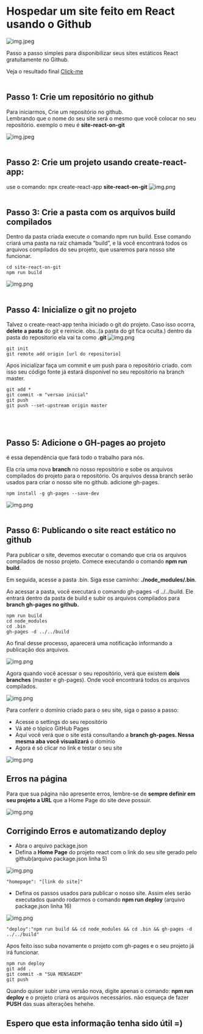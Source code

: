 # Hospedar um site feito em React usando o Github

![img.jpeg](src/imgs/site_react_github.jpeg)

Passo a passo simples para disponibilizar seus sites estáticos React gratuitamente no Github.

Veja o resultado final [Click-me](https://j0se-luiz.github.io/site-react-on-git/)
<br/><br/>

## Passo 1: Crie um repositório no github

Para iniciarmos, Crie um repositório no github. <br/>
Lembrando que o nome do seu site será o mesmo que você colocar no seu repositório. exemplo o meu é **site-react-on-git**

![img.jpeg](src/imgs/passo-1.jpg)
<br/><br/>

## Passo 2: Crie um projeto usando create-react-app:

use o comando: npx create-react-app **site-react-on-git**
![img.png](src/imgs/passo-2.png)
<br/><br/>

## Passo 3: Crie a pasta com os arquivos build compilados

Dentro da pasta criada execute o comando npm run build. Esse comando criará uma pasta na raiz chamada “build”, e lá você encontrará todos os arquivos compilados do seu projeto, que usaremos para nosso site funcionar.

```shell
cd site-react-on-git
npm run build
```

![img.png](src/imgs/passo-3.png)
<br/><br/>

## Passo 4: Inicialize o git no projeto

Talvez o create-react-app tenha iniciado o git do projeto. Caso isso ocorra, **delete a pasta** do git e reinicie. obs..(a pasta do git fica oculta.)
dentro da pasta do repositorio ela vai ta como **.git**
![img.png](src/imgs/passo-4.png)

```shell
git init
git remote add origin [url do repositorio]
```

Apos inicializar faça um commit e um push para o repositório criado. com isso seu código fonte já estará disponível no seu repositório na branch master.

```shell
git add *
git commit -m "versao inicial"
git push
git push --set-upstream origin master
```

<br/><br/>

## Passo 5: Adicione o GH-pages ao projeto

é essa dependência que fará todo o trabalho para nós.

Ela cria uma nova **branch** no nosso repositório e sobe os arquivos compilados do projeto para o repositório. Os arquivos dessa branch serão usados para criar o nosso site no github. adicione gh-pages.

```shell
npm install -g gh-pages --save-dev
```

![img.png](src/imgs/passo-5.png)
<br/><br/>

## Passo 6: Publicando o site react estático no github

Para publicar o site, devemos executar o comando que cria os arquivos compilados de nosso projeto. Comece executando o comando **npm run build**.

Em seguida, acesse a pasta .bin. Siga esse caminho: **./node_modules/.bin**.

Ao acessar a pasta, você executará o comando gh-pages -d ../../build. Ele entrará dentro da pasta de build e subir os arquivos compilados para **branch gh-pages no github.**

```shell
npm run build
cd node_modules
cd .bin
gh-pages -d ../../build
```

Ao final desse processo, aparecerá uma notificação informando a publicação dos arquivos.

![img.png](src/imgs/passo-6.png)

Agora quando você acessar o seu repositório, verá que existem **dois branches** (master e gh-pages). Onde você encontrará todos os arquivos compilados.

![img.png](src/imgs/passo-6_2.png)

Para conferir o domínio criado para o seu site, siga o passo a passo:

* Acesse o settings do seu repositório 
* Vá até o tópico GitHub Pages
* Aqui você verá que o site está consultando a **branch gh-pages. Nessa mesma aba você visualizará** o domínio 
* Agora é só clicar no link e testar o seu site

![img.png](src/imgs/passo-6_3.png)


## Erros na página
Para que sua página não apresente erros, lembre-se de **sempre definir em seu projeto a URL** que a Home Page do site deve possuir.

![img.png](src/imgs/passo-6_4.png)

## Corrigindo Erros e automatizando deploy
* Abra o arquivo package.json
* Defina a **Home Page** do projeto react com o link do seu site gerado pelo github(arquivo package.json linha 5)

![img.png](src/imgs/passo-6_5.png) 

```shell
"homepage": "[link do site]"
```

* Defina os passos usados para publicar o nosso site. Assim eles serão executados quando rodarmos o comando **npm run deploy** (arquivo package.json linha 16)

![img.png](src/imgs/passo-6_6.png)

```shell
"deploy":"npm run build && cd node_modules && cd .bin && gh-pages -d ../../build"
```

Apos feito isso suba novamente o projeto com gh-pages e o seu projeto já irá funcionar.

```shell
npm run deploy
git add .
git commit -m "SUA MENSAGEM"
git push
```

Quando quiser subir uma versão nova, digite apenas o comando: **npm run deploy** e o projeto criará os arquivos necessários. não esqueça de fazer **PUSH** das suas alterações hehehe. 

## Espero que esta informação tenha sido útil =) 